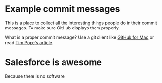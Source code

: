 # Example commit messages

This is a place to collect all the interesting things people do in their commit messages. To make sure GitHub displays them properly.

What is a proper commit message? Use a git client like [GitHub for Mac](http://mac.github.com) or read [Tim Pope's article](http://tbaggery.com/2008/04/19/a-note-about-git-commit-messages.html).


# Salesforce is awesome

Because there is no software